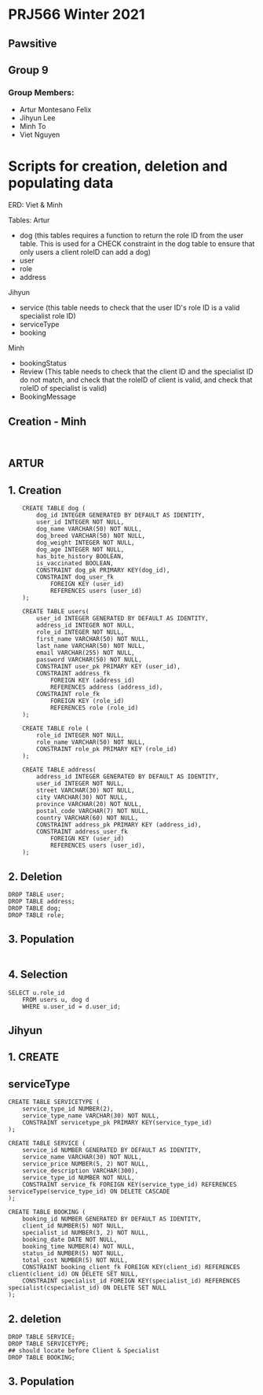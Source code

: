 # PRJ566 Winter 2021

## Pawsitive

## Group 9

### Group Members:

- Artur Montesano Felix
- Jihyun Lee
- Minh To
- Viet Nguyen

# Scripts for creation, deletion and populating data

ERD: Viet & Minh

Tables:
Artur

- dog (this tables requires a function to return the role ID from the user table. This is used for a CHECK constraint in the dog table to ensure that only users a client roleID can add a dog)
- user
- role
- address

Jihyun

- service (this table needs to check that the user ID's role ID is a valid specialist role ID)
- serviceType
- booking

Minh

- bookingStatus
- Review (This table needs to check that the client ID and the specialist ID do not match, and check that the roleID of client is valid, and check that roleID of specialist is valid)
- BookingMessage

## Creation - Minh

```


```

## ARTUR
## 1. Creation

```
    CREATE TABLE dog (
        dog_id INTEGER GENERATED BY DEFAULT AS IDENTITY,
        user_id INTEGER NOT NULL,
        dog_name VARCHAR(50) NOT NULL,
        dog_breed VARCHAR(50) NOT NULL,
        dog_weight INTEGER NOT NULL,
        dog_age INTEGER NOT NULL,
        has_bite_history BOOLEAN,
        is_vaccinated BOOLEAN,
        CONSTRAINT dog_pk PRIMARY KEY(dog_id),
        CONSTRAINT dog_user_fk
            FOREIGN KEY (user_id)
            REFERENCES users (user_id)
    );
    
    CREATE TABLE users(
        user_id INTEGER GENERATED BY DEFAULT AS IDENTITY,
        address_id INTEGER NOT NULL,
        role_id INTEGER NOT NULL,
        first_name VARCHAR(50) NOT NULL,
        last_name VARCHAR(50) NOT NULL,
        email VARCHAR(255) NOT NULL,
        password VARCHAR(50) NOT NULL,
        CONSTRAINT user_pk PRIMARY KEY (user_id),
        CONSTRAINT address_fk
            FOREIGN KEY (address_id)
            REFERENCES address (address_id),
        CONSTRAINT role_fk
            FOREIGN KEY (role_id)
            REFERENCES role (role_id)
    );

    CREATE TABLE role (
        role_id INTEGER NOT NULL,
        role_name VARCHAR(50) NOT NULL,
        CONSTRAINT role_pk PRIMARY KEY (role_id)
    );

    CREATE TABLE address(
        address_id INTEGER GENERATED BY DEFAULT AS IDENTITY,
        user_id INTEGER NOT NULL,
        street VARCHAR(30) NOT NULL,
        city VARCHAR(30) NOT NULL,
        province VARCHAR(20) NOT NULL,
        postal_code VARCHAR(7) NOT NULL,
        country VARCHAR(60) NOT NULL,
        CONSTRAINT address_pk PRIMARY KEY (address_id),
        CONSTRAINT address_user_fk
            FOREIGN KEY (user_id)
            REFERENCES users (user_id),
    );

```

## 2. Deletion

```
DROP TABLE user;
DROP TABLE address;
DROP TABLE dog;
DROP TABLE role;
```

## 3. Population

```

```

## 4. Selection

```
SELECT u.role_id
    FROM users u, dog d
    WHERE u.user_id = d.user_id;
```

## Jihyun
## 1. CREATE

## serviceType
```
CREATE TABLE SERVICETYPE (
    service_type_id NUMBER(2),
    service_type_name VARCHAR(30) NOT NULL,
    CONSTRAINT servicetype_pk PRIMARY KEY(service_type_id)
);

CREATE TABLE SERVICE (
    service_id NUMBER GENERATED BY DEFAULT AS IDENTITY,
    service_name VARCHAR(30) NOT NULL,
    service_price NUMBER(5, 2) NOT NULL,
    service_description VARCHAR(300),
    service_type_id NUMBER NOT NULL,
    CONSTRAINT service_fk FOREIGN KEY(service_type_id) REFERENCES serviceType(service_type_id) ON DELETE CASCADE
);

CREATE TABLE BOOKING (
    booking_id NUMBER GENERATED BY DEFAULT AS IDENTITY,
    client_id NUMBER(5) NOT NULL,
    specialist_id NUMBER(3, 2) NOT NULL,
    booking_date DATE NOT NULL,
    booking_time NUMBER(4) NOT NULL,
    status_id NUMBER(5) NOT NULL,
    total_cost NUMBER(5) NOT NULL,
    CONSTRAINT booking_client_fk FOREIGN KEY(client_id) REFERENCES client(client_id) ON DELETE SET NULL,
    CONSTRAINT specialist_id FOREIGN KEY(specialist_id) REFERENCES specialist(cspecialist_id) ON DELETE SET NULL
);
```

## 2. deletion
```
DROP TABLE SERVICE;
DROP TABLE SERVICETYPE;
## should locate before Client & Specialist
DROP TABLE BOOKING;
```


## 3. Population
